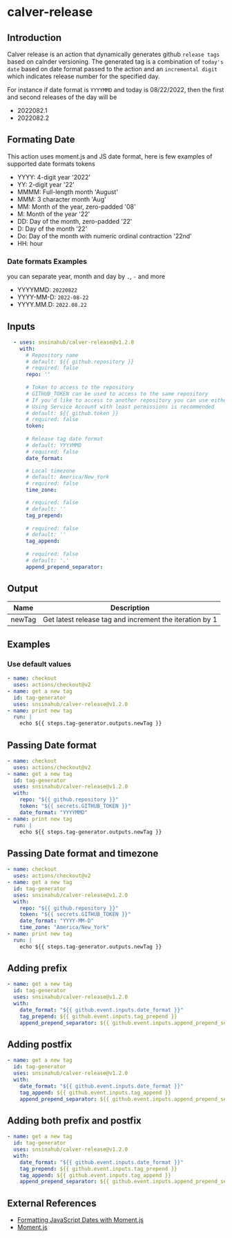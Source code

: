 # calver-release

## Introduction

Calver release is an action that dynamically generates github `release tags` based on calnder versioning. The generated tag is a combination of `today's date` based on date format passed to the action and an `incremental digit` which indicates release number for the specified day.

For instance if date format is `YYYYMMD` and today is 08/22/2022, then the first and second releases of the day will be 
- 2022082.1
- 2022082.2

## Formating Date
This action uses moment.js and JS date format, here is few examples of supported date formats tokens

- YYYY: 4-digit year '2022'
- YY: 2-digit year '22'
- MMMM: Full-length month 'August'
- MMM: 3 character month 'Aug'
- MM: Month of the year, zero-padded '08'
- M: Month of the year '22'
- DD: Day of the month, zero-padded '22'
- D: Day of the month '22'
- Do: Day of the month with numeric ordinal contraction '22nd'
- HH: hour


### Date formats Examples
you can separate year, month and day by `.`, `-` and more 
- YYYYMMD: `20220822`
- YYYY-MM-D: `2022-08-22`
- YYYY.MM.D: `2022.08.22`

## Inputs
```YAML
  - uses: snsinahub/calver-release@v1.2.0
    with: 
      # Repository name 
      # default: ${{ github.repository }}
      # required: false
      repo: ''
    
      # Token to access to the repository
      # GITHUB_TOKEN can be used to access to the same repository
      # If you'd like to access to another repository you can use either PAT(Personal Access Token) Or use a service account
      # Using Service Account with least permissions is recommended 
      # default: ${{ github.token }}
      # required: false
      token:
    
      # Release tag date format 
      # default: YYYYMMD
      # required: false
      date_format:

      # Local timezone 
      # default: America/New_York
      # required: false
      time_zone:   

      # required: false
      # default: ''
      tag_prepend:
    
      # required: false
      # default: ''
      tag_append:
    
      # required: false
      # default: '.'
      append_prepend_separator:    

```

## Output
 | Name | Description |
 | -- | -- |
 | newTag | Get latest release tag and increment the iteration by 1 |


## Examples


### Use default values

```YAML
- name: checkout
  uses: actions/checkout@v2
- name: get a new tag
  id: tag-generator
  uses: snsinahub/calver-release@v1.2.0  
- name: print new tag
  run: |
    echo ${{ steps.tag-generator.outputs.newTag }}
```

## Passing Date format

```YAML
- name: checkout
  uses: actions/checkout@v2
- name: get a new tag
  id: tag-generator
  uses: snsinahub/calver-release@v1.2.0
  with: 
    repo: "${{ github.repository }}"
    token: "${{ secrets.GITHUB_TOKEN }}"
    date_format: "YYYYMMD"
- name: print new tag
  run: |
    echo ${{ steps.tag-generator.outputs.newTag }}
```

## Passing Date format and timezone

```YAML
- name: checkout
  uses: actions/checkout@v2
- name: get a new tag
  id: tag-generator
  uses: snsinahub/calver-release@v1.2.0
  with: 
    repo: "${{ github.repository }}"
    token: "${{ secrets.GITHUB_TOKEN }}"
    date_format: "YYYY-MM-D"
    time_zone: "America/New_York"
- name: print new tag
  run: |
    echo ${{ steps.tag-generator.outputs.newTag }}
```

## Adding prefix
```YAML
- name: get a new tag
  id: tag-generator
  uses: snsinahub/calver-release@v1.2.0
  with: 
    date_format: "${{ github.event.inputs.date_format }}"   
    tag_prepend: ${{ github.event.inputs.tag_prepend }}    
    append_prepend_separator: ${{ github.event.inputs.append_prepend_separator }}
```

## Adding postfix
```YAML
- name: get a new tag
  id: tag-generator
  uses: snsinahub/calver-release@v1.2.0
  with: 
    date_format: "${{ github.event.inputs.date_format }}"   
    tag_append: ${{ github.event.inputs.tag_append }}
    append_prepend_separator: ${{ github.event.inputs.append_prepend_separator }}
```

## Adding both prefix and postfix
```YAML
- name: get a new tag
  id: tag-generator
  uses: snsinahub/calver-release@v1.2.0
  with: 
    date_format: "${{ github.event.inputs.date_format }}"   
    tag_prepend: ${{ github.event.inputs.tag_prepend }}
    tag_append: ${{ github.event.inputs.tag_append }}
    append_prepend_separator: ${{ github.event.inputs.append_prepend_separator }}
```
 

## External References
- [Formatting JavaScript Dates with Moment.js](https://thecodebarbarian.com/formatting-javascript-dates-with-moment-js.html)
- [Moment.js](https://momentjs.com/)
